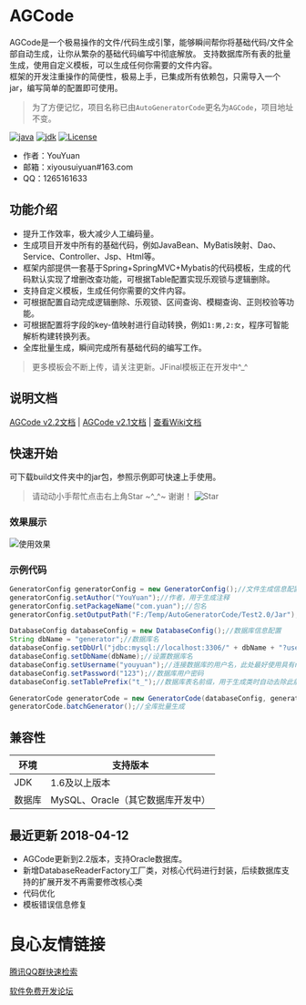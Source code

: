 # AGCode
AGCode是一个极易操作的文件/代码生成引擎，能够瞬间帮你将基础代码/文件全部自动生成，让你从繁杂的基础代码编写中彻底解放。
支持数据库所有表的批量生成，使用自定义模板，可以生成任何你需要的文件内容。  
框架的开发注重操作的简便性，极易上手，已集成所有依赖包，只需导入一个jar，编写简单的配置即可使用。  

> 为了方便记忆，项目名称已由`AutoGeneratorCode`更名为`AGCode`，项目地址不变。

[![java](https://img.shields.io/badge/language-java-orange.svg)]()
[![jdk](https://img.shields.io/badge/jdk-1.6-green.svg)]()
[![License](http://img.shields.io/:license-apache-blue.svg)](http://www.apache.org/licenses/LICENSE-2.0.html)

* 作者：YouYuan  
* 邮箱：xiyousuiyuan#163.com  
* QQ：1265161633  

## 功能介绍  

- 提升工作效率，极大减少人工编码量。
- 生成项目开发中所有的基础代码，例如JavaBean、MyBatis映射、Dao、Service、Controller、Jsp、Html等。
- 框架内部提供一套基于Spring+SpringMVC+Mybatis的代码模板，生成的代码默认实现了增删改查功能，可根据Table配置实现乐观锁与逻辑删除。
- 支持自定义模板，生成任何你需要的文件内容。
- 可根据配置自动完成逻辑删除、乐观锁、区间查询、模糊查询、正则校验等功能。
- 可根据配置将字段的key-值映射进行自动转换，例如`1:男,2:女`，程序可智能解析构建转换列表。
- 全库批量生成，瞬间完成所有基础代码的编写工作。

> 更多模板会不断上传，请关注更新。JFinal模板正在开发中^_^  

## 说明文档
[AGCode v2.2文档](http://agcode.mydoc.io/?v=2.2 "AGCode v2.2说明文档") | [AGCode v2.1文档](http://agcode.mydoc.io/?v=39527 "AGCode v2.1说明文档") | [查看Wiki文档](https://gitee.com/you-yuan/AutoGeneratorCode/wikis/pages "Wiki文档")

## 快速开始
可下载build文件夹中的jar包，参照示例即可快速上手使用。
> 请动动小手帮忙点击右上角Star \~^_^\~  谢谢！ ![Star](img/star.jpg)

### 效果展示
![使用效果](img/usingEffect.jpg)

### 示例代码
```  java
GeneratorConfig generatorConfig = new GeneratorConfig();//文件生成信息配置
generatorConfig.setAuthor("YouYuan");//作者，用于生成注释
generatorConfig.setPackageName("com.yuan");//包名
generatorConfig.setOutputPath("F:/Temp/AutoGeneratorCode/Test2.0/Jar");//设置文件输出路径

DatabaseConfig databaseConfig = new DatabaseConfig();//数据库信息配置
String dbName = "generator";//数据库名
databaseConfig.setDbUrl("jdbc:mysql://localhost:3306/" + dbName + "?useUnicode=true&characterEncoding=UTF-8&allowMultiQueries=true");//数据库连接地址
databaseConfig.setDbName(dbName);//设置数据库名
databaseConfig.setUsername("youyuan");//连接数据库的用户名，此处最好使用具有root权限的用户
databaseConfig.setPassword("123");//数据库用户密码
databaseConfig.setTablePrefix("t_");//数据库表名前缀，用于生成类时自动去除此前缀

GeneratorCode generatorCode = new GeneratorCode(databaseConfig, generatorConfig);//根据配置创建文件生成核心对象
generatorCode.batchGenerator();//全库批量生成
```

## 兼容性
|环境|支持版本|  
|------|------|
|JDK|1.6及以上版本|  
| 数据库 | MySQL、Oracle（其它数据库开发中） |


## 最近更新 2018-04-12
- AGCode更新到2.2版本，支持Oracle数据库。
- 新增DatabaseReaderFactory工厂类，对核心代码进行封装，后续数据库支持的扩展开发不再需要修改核心类
- 代码优化
- 模板错误信息修复



 # 良心友情链接

[腾讯QQ群快速检索](http://u.720life.cn/s/8cf73f7c)

[软件免费开发论坛](http://u.720life.cn/s/bbb01dc0)